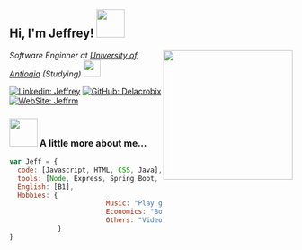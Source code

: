<h2> Hi, I'm Jeffrey! <img src="https://media.giphy.com/media/VOoHZQ5TfMGQmuAdtV/giphy.gif" width="50"></h2>
<img align='right' src="https://media.giphy.com/media/JCElwGNuZDy9L8POtZ/giphy.gif" width="230">
<p><em>Software Enginner at <a href="https://www.udea.edu.co">University of Antioqia</a> (Studying) <img src="https://media.giphy.com/media/Sh7FMlRTsgB8lO8WKJ/giphy.gif" width="30">
</em></p>

[![Linkedin: Jeffrey](https://img.shields.io/badge/-Jeffrey-blue?style=flat-square&logo=Linkedin&logoColor=white&link=https://www.linkedin.com/in/jeffrey-s-rengifo-marin-b2573722a/)](https://www.linkedin.com/in/jeffrey-s-rengifo-marin-b2573722a/)
[![GitHub: Delacrobix](https://img.shields.io/github/followers/Delacrobix?label=follow&style=social)](https://github.com/Delacrobix)
[![WebSite: Jeffrm](https://img.shields.io/badge/-Personal%20website-yellowgreen)](https://jeffrm.ga)


### <img src="https://media.giphy.com/media/9PrFY6INWWTNORgp2P/giphy.gif" width="50"> A little more about me...  

```javascript
var Jeff = {
  code: [Javascript, HTML, CSS, Java],
  tools: [Node, Express, Spring Boot, MongoDB, MySQL],
  English: [B1],
  Hobbies: {
                        Music: "Play guitar, piano and sing",
                        Economics: "Book reading",
                        Others: "Video Games, photografy"
            }
}
